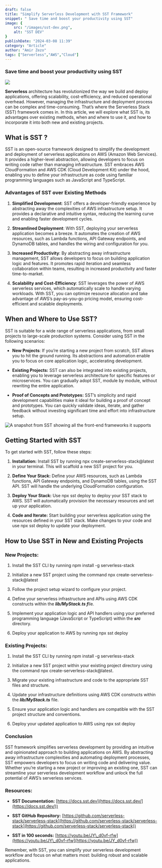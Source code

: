 ```yaml
---
draft: false
title: "Simplify Serverless Development with SST Framework"
snippet: " Save time and boost your productivity using SST"
image: {
    src: "/images/sst-dev.png",
    alt: "SST DEV"
}
publishDate: "2024-03-08 11:39"
category: "Article"
author: "Amir Zezo"
tags: ["Serverless","AWS","Cloud"]
---
```


### Save time and boost your productivity using SST

![](/images/sst-dev.png)

**Serverless** architecture has revolutionized the way we build and deploy applications, offering scalability, cost-efficiency, and reduced operational overhead. However, managing the infrastructure and deployment process can be complex and time-consuming. That’s where the Serverless Stack (SST) framework comes in. In this article, we will explore what SST is, its advantages over existing methods, when and where to use it, and how to incorporate it into both new and existing projects.

## What is SST ?

SST is an open-source framework designed to simplify the development and deployment of serverless applications on AWS (Amazon Web Services). It provides a higher-level abstraction, allowing developers to focus on writing code rather than managing infrastructure. SST embraces AWS CloudFormation and AWS CDK (Cloud Development Kit) under the hood, enabling you to define your infrastructure as code using familiar programming languages such as JavaScript and TypeScript.

### Advantages of SST over Existing Methods

 1. **Simplified Development**: SST offers a developer-friendly experience by abstracting away the complexities of AWS infrastructure setup. It provides a declarative and intuitive syntax, reducing the learning curve and enabling faster development cycles.
 
2. **Streamlined Deployment**: With SST, deploying your serverless application becomes a breeze. It automates the creation of AWS resources, such as Lambda functions, API Gateway endpoints, and DynamoDB tables, and handles the wiring and configuration for you.
 
3. **Increased Productivity**: By abstracting away infrastructure management, SST allows developers to focus on building application logic and features. It promotes rapid iteration and seamless collaboration within teams, resulting in increased productivity and faster time-to-market.
 
4. **Scalability and Cost-Efficiency**: SST leverages the power of AWS serverless services, which automatically scale to handle varying workloads. With SST, you can optimize resource allocation and take advantage of AWS’s pay-as-you-go pricing model, ensuring cost-efficient and scalable deployments.

## When and Where to Use SST?

SST is suitable for a wide range of serverless applications, from small projects to large-scale production systems. Consider using SST in the following scenarios:

* **New Projects**: If you’re starting a new project from scratch, SST allows you to hit the ground running. Its abstractions and automation enable you to focus on core application logic, accelerating development.

* **Existing Projects:** SST can also be integrated into existing projects, enabling you to leverage serverless architecture for specific features or microservices. You can gradually adopt SST, module by module, without rewriting the entire application.

* **Proof of Concepts and Prototypes:** SST’s simplicity and rapid development capabilities make it ideal for building a proof of concept and prototypes. You can quickly validate ideas, iterate, and gather feedback without investing significant time and effort into infrastructure setup.

![A snapshot from SST showing all the front-end frameworks it supports](/images/sst-screenshot.png)

## Getting Started with SST

To get started with SST, follow these steps:

1. **Installation:** Install SST by running npx create-serverless-stack@latest in your terminal. This will scaffold a new SST project for you.
 
2. **Define Your Stack:** Define your AWS resources, such as Lambda functions, API Gateway endpoints, and DynamoDB tables, using the SST API. SST will handle the underlying CloudFormation configuration.
 
3. **Deploy Your Stack:** Use npx sst deploy to deploy your SST stack to AWS. SST will automatically provision the necessary resources and set up your application.
 
4. **Code and Iterate:** Start building your serverless application using the resources defined in your SST stack. Make changes to your code and use npx sst deploy to update your deployment.

## How to Use SST in New and Existing Projects

### New Projects:

 1. Install the SST CLI by running npm install -g serverless-stack

 2. Initialize a new SST project using the command npx create-serverless-stack@latest

 3. Follow the project setup wizard to configure your project.

 4. Define your serverless infrastructure and APIs using AWS CDK constructs within the ***lib/MyStack.ts f***ile.

 5. Implement your application logic and API handlers using your preferred programming language (JavaScript or TypeScript) within the ***src*** directory.

 6. Deploy your application to AWS by running npx sst deploy

### Existing Projects:

 1. Install the SST CLI by running npm install -g serverless-stack

 2. Initialize a new SST project within your existing project directory using the command npx create-serverless-stack@latest.

 3. Migrate your existing infrastructure and code to the appropriate SST files and structure.

 4. Update your infrastructure definitions using AWS CDK constructs within the ***lib/MyStack.ts*** file.

 5. Ensure your application logic and handlers are compatible with the SST project structure and conventions.

 6. Deploy your updated application to AWS using npx sst deploy

### Conclusion

SST framework simplifies serverless development by providing an intuitive and opinionated approach to building applications on AWS. By abstracting away infrastructure complexities and automating deployment processes, SST empowers developers to focus on writing code and delivering value. Whether you’re starting a new project or improving an existing one, SST can streamline your serverless development workflow and unlock the full potential of AWS’s serverless services.

### Resources:

* **SST Documentation:** [https://docs.sst.dev](https://docs.sst.dev/](https://docs.sst.dev/))

* **SST GitHub Repository:** [https://github.com/serverless-stack/serverless-stack](https://github.com/serverless-stack/serverless-stack](https://github.com/serverless-stack/serverless-stack))

* **SST in 100 seconds:** [https://youtu.be/JY\_d0vf-rfw](https://youtu.be/JY\_d0vf-rfw](https://youtu.be/JY_d0vf-rfw))

Remember, with SST, you can simplify your serverless development workflow and focus on what matters most: building robust and scalable applications.

